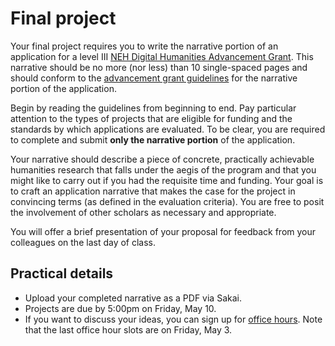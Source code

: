 # Final project

Your final project requires you to write the narrative portion of an application for a level III [NEH Digital Humanities Advancement Grant](https://www.neh.gov/grants/odh/digital-humanities-advancement-grants). This narrative should be no more (nor less) than 10 single-spaced pages and should conform to the [advancement grant guidelines](digital-humanities-advancement-grants-Jan-15-2019.pdf) for the narrative portion of the application.

Begin by reading the guidelines from beginning to end. Pay particular attention to the types of projects that are eligible for funding and the standards by which applications are evaluated. To be clear, you are required to complete and submit **only the narrative portion** of the application.

Your narrative should describe a piece of concrete, practically achievable humanities research that falls under the aegis of the program and that you might like to carry out if you had the requisite time and funding. Your goal is to craft an application narrative that makes the case for the project in convincing terms (as defined in the evaluation criteria). You are free to posit the involvement of other scholars as necessary and appropriate.

You will offer a brief presentation of your proposal for feedback from your colleagues on the last day of class.

## Practical details

* Upload your completed narrative as a PDF via Sakai.
* Projects are due by 5:00pm on Friday, May 10.
* If you want to discuss your ideas, you can sign up for [office hours](http://bit.ly/mw_oh). Note that the last office hour slots are on Friday, May 3.